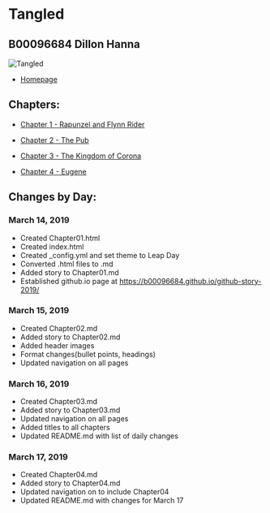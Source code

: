 # Tangled
## B00096684 Dillon Hanna

![Tangled](https://ohmy.disney.com/wp-content/uploads/2013/07/Tangled-Header.jpg)

* [Homepage](https://b00096684.github.io/github-story-2019/)

## Chapters:
* [Chapter 1 - Rapunzel and Flynn Rider](Chapter01.md)

* [Chapter 2 - The Pub](Chapter02.md)

* [Chapter 3 - The Kingdom of Corona](Chapter03.md)

* [Chapter 4 - Eugene](Chapter04.md)


## Changes by Day:
### March 14, 2019
* Created Chapter01.html
* Created index.html
* Created _config.yml and set theme to Leap Day
* Converted .html files to .md
* Added story to Chapter01.md
* Established github.io page at https://b00096684.github.io/github-story-2019/


### March 15, 2019
* Created Chapter02.md
* Added story to Chapter02.md
* Added header images
* Format changes(bullet points, headings)
* Updated navigation on all pages


### March 16, 2019
* Created Chapter03.md
* Added story to Chapter03.md
* Updated navigation on all pages
* Added titles to all chapters
* Updated README.md with list of daily changes

### March 17, 2019
* Created Chapter04.md
* Added story to Chapter04.md
* Updated navigation on to include Chapter04
* Updated README.md with changes for March 17